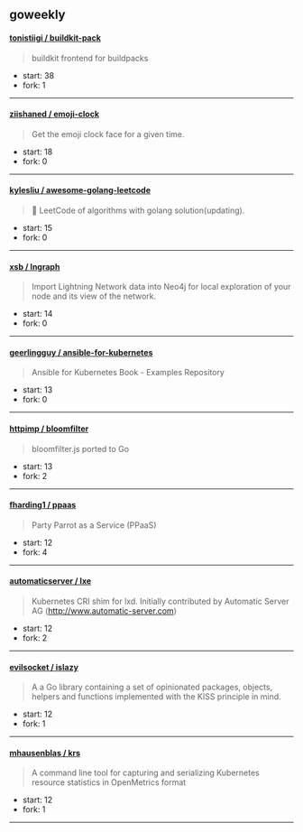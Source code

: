 ## goweekly

#### [tonistiigi / buildkit-pack](https://github.com/tonistiigi/buildkit-pack)

> buildkit frontend for buildpacks

+ start: 38
+ fork: 1

----


#### [ziishaned / emoji-clock](https://github.com/ziishaned/emoji-clock)

> Get the emoji clock face for a given time.

+ start: 18
+ fork: 0

----


#### [kylesliu / awesome-golang-leetcode](https://github.com/kylesliu/awesome-golang-leetcode)

> :memo: LeetCode of algorithms with golang solution(updating).

+ start: 15
+ fork: 0

----


#### [xsb / lngraph](https://github.com/xsb/lngraph)

> Import Lightning Network data into Neo4j for local exploration of your node and its view of the network.

+ start: 14
+ fork: 0

----


#### [geerlingguy / ansible-for-kubernetes](https://github.com/geerlingguy/ansible-for-kubernetes)

> Ansible for Kubernetes Book - Examples Repository

+ start: 13
+ fork: 0

----


#### [httpimp / bloomfilter](https://github.com/httpimp/bloomfilter)

> bloomfilter.js ported to Go

+ start: 13
+ fork: 2

----


#### [fharding1 / ppaas](https://github.com/fharding1/ppaas)

> Party Parrot as a Service (PPaaS)

+ start: 12
+ fork: 4

----


#### [automaticserver / lxe](https://github.com/automaticserver/lxe)

> Kubernetes CRI shim for lxd. Initially contributed by Automatic Server AG (http://www.automatic-server.com)

+ start: 12
+ fork: 2

----


#### [evilsocket / islazy](https://github.com/evilsocket/islazy)

> A a Go library containing a set of opinionated packages, objects, helpers and functions implemented with the KISS principle in mind.

+ start: 12
+ fork: 1

----


#### [mhausenblas / krs](https://github.com/mhausenblas/krs)

> A command line tool for capturing and serializing Kubernetes resource statistics in OpenMetrics format

+ start: 12
+ fork: 1

----

